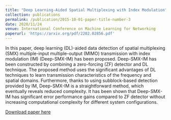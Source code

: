 ```yaml
---
title: "Deep Learning-Aided Spatial Multiplexing with Index Modulation"
collection: publications
permalink: /publication/2015-10-01-paper-title-number-3
date: 2020/11/24
venue: International Conference on Machine Learning for Networking
paperurl: 'https://arxiv.org/pdf/2202.02856.pdf'
---
```

In this paper, deep learning (DL)-aided data detection of spatial multiplexing (SMX) multiple-input multiple-output (MIMO) transmission with index modulation (IM) (Deep-SMX-IM) has been proposed. Deep-SMX-IM has been constructed by combining a zero-forcing (ZF) detector and DL technique. The proposed method uses the significant advantages of DL techniques to learn transmission characteristics of the frequency and spatial domains. Furthermore, thanks to using subblock-based detection provided by IM, Deep-SMX-IM is a straightforward method, which eventually reveals reduced complexity. It has been shown that Deep-SMX-IM has significant error performance gains compared to ZF detector without increasing computational complexity for different system configurations.

[Download paper here](https://arxiv.org/pdf/2202.02856.pdf)

